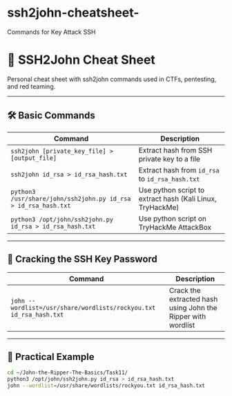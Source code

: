 # ssh2john-cheatsheet-
Commands for Key Attack SSH

# 🧨 SSH2John Cheat Sheet
Personal cheat sheet with ssh2john commands used in CTFs, pentesting, and red teaming.

---

## 🛠️ Basic Commands

| Command | Description |
|---------|-------------|
| `ssh2john [private_key_file] > [output_file]` | Extract hash from SSH private key to a file |
| `ssh2john id_rsa > id_rsa_hash.txt` | Extract hash from `id_rsa` to `id_rsa_hash.txt` |
| `python3 /usr/share/john/ssh2john.py id_rsa > id_rsa_hash.txt` | Use python script to extract hash (Kali Linux, TryHackMe) |
| `python3 /opt/john/ssh2john.py id_rsa > id_rsa_hash.txt` | Use python script on TryHackMe AttackBox |

---

## 🔐 Cracking the SSH Key Password

| Command | Description |
|---------|-------------|
| `john --wordlist=/usr/share/wordlists/rockyou.txt id_rsa_hash.txt` | Crack the extracted hash using John the Ripper with wordlist |

---

## 🎯 Practical Example

```bash
cd ~/John-the-Ripper-The-Basics/Task11/
python3 /opt/john/ssh2john.py id_rsa > id_rsa_hash.txt
john --wordlist=/usr/share/wordlists/rockyou.txt id_rsa_hash.txt
